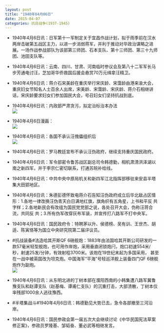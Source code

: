 ```yaml
---
layout: post
title: "1940年04月06日"
date: 2015-04-07
categories: 抗日战争(1937-1945)
---
```


<meta name="referrer" content="no-referrer" />

- 1940年4月6日讯：日军第十一军制定关于宜昌作战计划，拟于雨季前在汉水两岸击破第五战区主力，以进一步消弱蒋军，并利于推动对华政治谋略之进展。一场作战参战部队为该部第三师团、石本支队、第十三师团、第三十九师团、池田支队等。 

- 1940年4月6日讯：云南、四川、甘肃、河南临时参议会及第八十二军军长马步芳通电讨汪，芝加哥华侨救国后援会悬赏70万元缉拿汪精卫。 

- 1940年4月6日讯：蒋介石宋美龄在重庆举行宋庆龄、宋霭龄由港来渝大会，重庆妇女节知名人士百余人出席，宋美龄、宋霭龄、宋庆龄、蒋介石相继讲话，宋庆龄要求妇女们参加国民大会，号召妇女们坚持抗战到底。 

- 1940年4月6日讯：内政部严肃贪污，拟定治标治本办法 <br/><img src="https://ww4.sinaimg.cn/large/aca367d8jw1eqw94cqeyij206v0c5dh5.jpg" />

- 1940年4月6日漫画： <br/><img src="https://ww4.sinaimg.cn/large/aca367d8jw1eqw7dll6sij20fb0ebmzz.jpg" />

- 1940年4月6日讯：各国不承认汪傀儡组织后 <br/><img src="https://ww2.sinaimg.cn/large/aca367d8jw1eqw5njgsosj211c0hj7h5.jpg" />

- 1940年4月6日讯：罗马教廷宣布不承认汪伪政府，继续支持重庆国民政府。 

- 1940年4月6日讯：军令部密令鲁苏战区副总司令韩德勤，相机肃清洪泽湖以南之新四军，并于李宗仁密切联系，打通苏皖补给线。 

- 1940年4月6日讯：中共中央中原局机关和新四军江北指挥部移驻来安县半塔集大田郢地区。 

- 1940年4月6日讯：朱德彭德怀致电蒋介石告知汪伪政府成立后华北敌占区情形：1.各地一律改换汪伪青天白日满地红旗，旗角织有五角星，上书和平反 共字样；2.各地新民会有改组为国民党党部之说，各处召开大会，伪称汪蒋合流，共同反 共；3.所有伪军改穿灰布军装，并宣传打八路军不打中央军。 

- 1940年4月6日讯：国民政府令：特聘茅以升、侯德榜、吴有训、王世杰、胡适、陈寅恪等为国立中央研究院第二届评议员。 

- #抗战装备#法造哈其开斯QF 6磅舰炮：1883年由法国哈其开斯公司研发的一款57毫米轻型舰炮，也可用作岸炮，采用垂直闭锁炮闩，炮口初速554米/秒，射速25发/分钟，有效射程3700米。该炮在19世纪末起为多国采用， 甚至在一战中被英国改为坦克炮。中国海军“平海”号轻巡洋舰上装备四门QF 6磅舰炮作为副炮。 <br/><img src="https://ww1.sinaimg.cn/large/aca367d8jw1eqvm9l52gqj20ct07et91.jpg" />

- 1940年4月6日讯：从东明北进的丁树本部在濮阳西南的小韩集遭八路军冀鲁豫支队和赵谭支队（赵基梅、谭甫仁支队）的沉重打击，大部溃散，丁树本仅率残部1000余人逃往豫西。  

- #半塔集战斗#1940年4月6日讯：韩德勤见大势已去，急令各部撤至三河沿岸。  

- 1940年4月6日讯：国民参政会第一届五次大会继续讨论《中华民国宪法草案修正案》，参政员罗隆基、邹韬奋、董必武等相继发言。 

